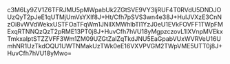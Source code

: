 c3M6Ly9ZV1Z6TFRJMU5pMWpabUk2ZGtSVE9VY3ljRUF4T0RVdU5DNDJOUzQyT2pJeE1qUTMjUmVsYXlf8J+Ht/Cfh7pSVS3wn4e38J+HulJVXzE3CnNzOi8vWVdWekxUSTFOaTFqWm1JNllXMWhlbTl1YzJ0eU1EVkFOVFF1TWpFMExqRTNNQzQzT2pRME13PT0j8J+HuvCfh7hVU18yMgpzczovL1lXVnpMVEkxTmkxalptSTZZVFF3Wm1ZM09UZGtZalZqTkdJNU5EaGpabVUxWVRVeU16UmhNR1UzTkdOQU1UWTNMakUzTWk0eE16VXVPVGM2TWpVME5UTT0j8J+HuvCfh7hVU18yMwo=